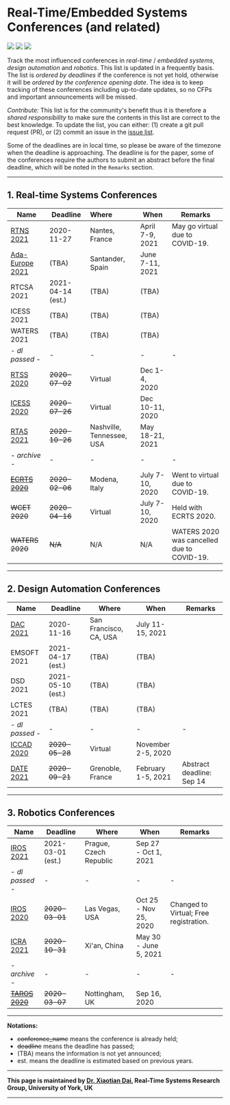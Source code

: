 # Real-Time/Embedded Systems Conferences (and related)

![](https://badgen.net/github/stars/automaticdai/realtime-embedded-conferences)  ![](https://badgen.net/github/issues/automaticdai/realtime-embedded-conferences)  ![](https://badgen.net/github/contributors/automaticdai/realtime-embedded-conferences)

Track the most influenced conferences in _real-time_ / _embedded systems_, _design automation_ and _robotics_. This list is updated in a frequently basis. The list is _ordered by deadlines_ if the conference is not yet hold, otherwise it will be _ordered by the conference opening date_. The idea is to keep tracking of these conferences including up-to-date updates, so no CFPs and important announcements will be missed.

_Contribute:_ This list is for the community's benefit thus it is therefore a _shared responsibility_ to make sure the contents in this list are correct to the best knowledge. To update the list, you can either: (1) create a git pull request (PR), or (2) commit an issue in the [issue list](https://github.com/automaticdai/realtime-embedded-conferences/issues).

Some of the deadlines are in local time, so please be aware of the timezone when the deadline is approaching. The deadline is for the paper, some of the conferences require the authors to submit an abstract before the final deadline, which will be noted in the `Remarks` section.

---

## 1. Real-time Systems Conferences

| Name                                                  | Deadline          | Where                     | When            | Remarks                                    |
| ----------------------------------------------------- | ----------------- | :------------------------ | --------------- | ------------------------------------------ |
| [RTNS 2021](https://rtns2021.univ-nantes.fr/)         | 2020-11-27        | Nantes, France            | April 7-9, 2021 | May go virtual due to COVID-19.            |
| [Ada-Europe 2021](http://www.ada-europe.org/confs/ae) | (TBA)             | Santander, Spain          | June 7-11, 2021 |                                            |
| RTCSA 2021                                            | 2021-04-14 (est.) | (TBA)                     | (TBA)           |                                            |
| ICESS 2021                                            | (TBA)             | (TBA)                     | (TBA)           |                                            |
| WATERS 2021                                           | (TBA)             | (TBA)                     | (TBA)           |                                            |
| - *dl passed* -                                       | -                 | -                         | -               | -                                          |
| [RTSS 2020](http://2020.rtss.org/)                    | ~~2020-07-02~~    | Virtual                   | Dec 1-4, 2020   |                                            |
| [ICESS 2020](http://icess.net/)                       | ~~2020-07-26~~    | Virtual                   | Dec 10-11, 2020 |                                            |
| [RTAS 2021](http://2021.rtas.org/)                    | ~~2020-10-26~~    | Nashville, Tennessee, USA | May 18-21, 2021 |                                            |
| - *archive* -                                         | -                 | -                         | -               | -                                          |
| ~~[ECRTS 2020](https://www.ecrts.org/)~~              | ~~2020-02-06~~    | Modena, Italy             | July 7-10, 2020 | Went to virtual due to COVID-19.           |
| ~~WCET 2020~~                                         | ~~2020-04-16~~    | Virtual                   | July 7-10, 2020 | Held with ECRTS 2020.                      |
| ~~WATERS 2020~~                                       | ~~N/A~~           | N/A                       | N/A             | WATERS 2020 was cancelled due to COVID-19. |

---

## 2. Design Automation Conferences

| Name                                               | Deadline          | Where                  | When               | Remarks                   |
| -------------------------------------------------- | ----------------- | ---------------------- | ------------------ | ------------------------- |
| [DAC 2021](https://dac.com/call-for-contributions) | 2020-11-16        | San Francisco, CA, USA | July 11-15, 2021   |                           |
| EMSOFT 2021                                        | 2021-04-17 (est.) | (TBA)                  | (TBA)              |                           |
| DSD 2021                                           | 2021-05-10 (est.) | (TBA)                  | (TBA)              |                           |
| LCTES 2021                                         | (TBA)             | (TBA)                  | (TBA)              |                           |
| - *dl passed* -                                    | -                 | -                      | -                  | -                         |
| [ICCAD 2020](https://iccad.com/)                   | ~~2020-05-28~~    | Virtual                | November 2-5, 2020 |                           |
| [DATE 2021](https://www.date-conference.com/)      | ~~2020-09-21~~    | Grenoble, France       | February 1-5, 2021 | Abstract deadline: Sep 14 |

---

## 3. Robotics Conferences

| Name                                                         | Deadline          | Where                  | When                  | Remarks                                |
| ------------------------------------------------------------ | ----------------- | ---------------------- | --------------------- | -------------------------------------- |
| [IROS 2021](http://www.iros2021.org/)                        | 2021-03-01 (est.) | Prague, Czech Republic | Sep 27 - Oct 1, 2021  |                                        |
| - *dl passed* -                                              | -                 | -                      | -                     | -                                      |
| [IROS 2020](https://www.iros2020.org/index.html)             | ~~2020-03-01~~    | Las Vegas, USA         | Oct 25 - Nov 25, 2020 | Changed to Virtual; Free registration. |
| [ICRA 2021](http://www.icra2021.org/)                        | ~~2020-10-31~~    | Xi'an, China           | May 30 - June 5, 2021 |                                        |
| - *archive* -                                                | -                 | -                      | -                     | -                                      |
| ~~[TAROS 2020](https://www.nottingham.ac.uk/conference/fac-eng/taros/index.aspx)~~ | ~~2020-03-07~~    | Nottingham, UK         | Sep 16, 2020          |                                        |

---

**Notations:**

-   ~~conference_name~~ means the conference is already held; 
-   ~~deadline~~ means the deadline has passed;
-   (TBA) means the information is not yet announced;
-   est. means the deadline is estimated based on previous years.

---

**This page is maintained by [Dr. Xiaotian Dai](http://www.xiaotiandai.com), Real-Time Systems Research Group, University of York, UK**

---